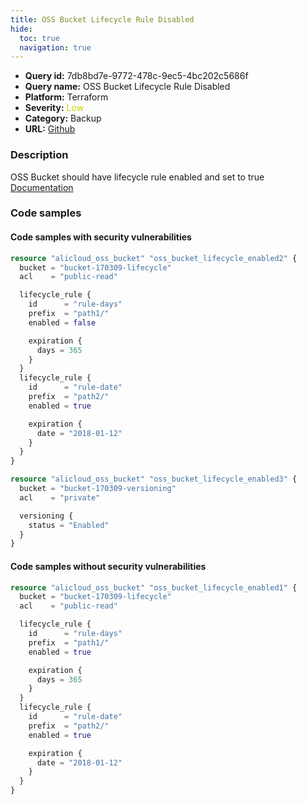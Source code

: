 ```yaml
---
title: OSS Bucket Lifecycle Rule Disabled
hide:
  toc: true
  navigation: true
---
```


<style>
  .highlight .hll {
    background-color: #ff171742;
  }
  .md-content {
    max-width: 1100px;
    margin: 0 auto;
  }
</style>

-   **Query id:** 7db8bd7e-9772-478c-9ec5-4bc202c5686f
-   **Query name:** OSS Bucket Lifecycle Rule Disabled
-   **Platform:** Terraform
-   **Severity:** <span style="color:#CC0">Low</span>
-   **Category:** Backup
-   **URL:** [Github](https://github.com/Checkmarx/kics/tree/master/assets/queries/terraform/alicloud/oss_bucket_lifecycle_disabled)

### Description
OSS Bucket should have lifecycle rule enabled and set to true<br>
[Documentation](https://registry.terraform.io/providers/aliyun/alicloud/latest/docs/resources/oss_bucket#lifecycle_rule)

### Code samples
#### Code samples with security vulnerabilities
```tf title="Postitive test num. 1 - tf file" hl_lines="8"
resource "alicloud_oss_bucket" "oss_bucket_lifecycle_enabled2" {
  bucket = "bucket-170309-lifecycle"
  acl    = "public-read"

  lifecycle_rule {
    id      = "rule-days"
    prefix  = "path1/"
    enabled = false

    expiration {
      days = 365
    }
  }
  lifecycle_rule {
    id      = "rule-date"
    prefix  = "path2/"
    enabled = true

    expiration {
      date = "2018-01-12"
    }
  }
}

```
```tf title="Postitive test num. 2 - tf file" hl_lines="1"
resource "alicloud_oss_bucket" "oss_bucket_lifecycle_enabled3" {
  bucket = "bucket-170309-versioning"
  acl    = "private"

  versioning {
    status = "Enabled"
  }
}

```


#### Code samples without security vulnerabilities
```tf title="Negative test num. 1 - tf file"
resource "alicloud_oss_bucket" "oss_bucket_lifecycle_enabled1" {
  bucket = "bucket-170309-lifecycle"
  acl    = "public-read"

  lifecycle_rule {
    id      = "rule-days"
    prefix  = "path1/"
    enabled = true

    expiration {
      days = 365
    }
  }
  lifecycle_rule {
    id      = "rule-date"
    prefix  = "path2/"
    enabled = true

    expiration {
      date = "2018-01-12"
    }
  }
}

```
